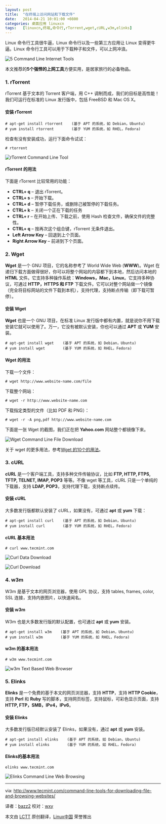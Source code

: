 ```yaml
---
layout: post
title:	"在终端上访问网站和下载文件"
date:	2014-04-21 10:01:00 +0800 
categories:	桌面应用 linuxcn 
tags:	[linuxcn,终端,命令行,rTorrent,wget,cURL,w3m,elinks]
---
```



Linux 命令行工具很牛逼，Linux 命令行以及一些第三方应用让 Linux 变得更牛逼。Linux 命令行工具可以用于下载种子和文件，可以上网冲浪。


![5 Command Line Internet Tools](/Asserts/Images//attachment/album/201404/21/100153wl5tgnto5ndohlhb.jpg)


本文推荐的**5个强悍的上网工具**方便实用，是居家旅行的必备物品。


### 1. rTorrent


rTorrent 基于文本的 Torrent 客户端，用 C++ 调制而成，我们的目标是高性能！我们可运行在标准的 Linux 发行版中，包括 FreeBSD 和 Mac OS X。


#### 安装 rTorrent



```
# apt-get install rtorrent    (基于 APT 的系统，如 Debian，Ubuntu)
# yum install rtorrent        (基于 YUM 的系统，如 RHEL，Fedora)

```

检查有没有安装成功，运行下面命令试试：



```
# rtorrent

```

![rTorrent Command Line Tool](/Asserts/Images//attachment/album/201404/21/100156iste36fmqzrf5rsp.jpeg)


#### rTorrent 的用法


下面是 rTorrent 比较常用的功能：


* **CTRL+ q** – 退出 rTorrent。
* **CTRL+ s** – 开始下载。
* **CTRL+ d** – 暂停下载任务，或删除己被暂停的下载任务。
* **CTRL+ k** – 关闭一个正在下载的任务
* **CTRL+ r** – 在开始上传、下载之前，使用 Hash 检查文件，确保文件的完整性。
* **CTRL+ q** – 按再次这个组合键，rTorrent 无条件退出。
* **Left Arrow Key** – 回退到上个页面。
* **Right Arrow Key** – 前进到下个页面。


### 2. Wget


**Wget** 是一个 GNU 项目，它的名称参考了 World Wide Web (**WWW**)。Wget 在递归下载方面做得很好，你可以将整个网站的内容都下到本地，然后访问本地的 **HTML** 文件。它支持多种操作系统：**Windows，Mac，Linux**。它支持多种协议，可通过 **HTTP，HTTPS 和 FTP** 下载文件。它可以对整个网站做一个镜像（完全将目标网站的文件下载到本机），支持代理，支持断点传输（即下载可暂停）。


#### 安装 Wget


**Wget** 也是一个 GNU 项目，在标准 Linux 发行版中都有内置，就是说你不用下载安装它就可以使用了。万一，它没有被默认安装，你也可以通过 **APT** 或 **YUM** 安装。



```
# apt-get install wget    (基于 APT 的系统，如 Debian，Ubuntu)
# yum install wget        (基于 YUM 的系统，如 RHEL，Fedora)

```

#### Wget 的用法


下载一个文件：



```
# wget http://www.website-name.com/file

```

下载整个网站：



```
# wget -r http://www.website-name.com

```

下载指定类型的文件（比如 PDF 和 PNG）：



```
# wget -r -A png,pdf http://www.website-name.com

```

下面是一张 Wget 的截图，我们正在把 **Yahoo.com** 网站整个都镜像下来。


![Wget Command Line File Download](/Asserts/Images//attachment/album/201404/21/100159yjqovs6f9hsqf0oz.jpeg)


关于 wget 的更多用法，参考[Wget 的10个的用法](http://www.tecmint.com/10-wget-command-examples-in-linux/)。


### 3. cURL


**cURL** 是一个客户端工具，支持多种文件传输协议，比如 **FTP, HTTP, FTPS, TFTP, TELNET, IMAP, POP3** 等等。不像 wget 等工具，cURL 只是一个单纯的下载器，支持 **LDAP, POP3**，支持代理下载，支持断点续传。


#### 安装 cURL


大多数发行版都默认安装了 cURL，如果没有，可通过 **apt** 或 **yum** 下载：



```
# apt-get install curl    (基于 APT 的系统，如 Debian，Ubuntu)
# yum install curl        (基于 YUM 的系统，如 RHEL，Fedora)

```

#### cURL 基本用法



```
# curl www.tecmint.com

```

![Curl Data Download](/Asserts/Images//attachment/album/201404/21/100201o82qfh88wh1ff0i2.jpeg)


![Curl Download](/Asserts/Images//attachment/album/201404/21/100204gjagpasa8gkkzrqa.jpeg)


### 4. w3m


W3m 是基于文本的网页浏览器，使用 GPL 协议，支持 tables, frames, color, SSL 连接，支持内嵌图片，以快速闻名。


#### 安装 w3m


W3m 也是大多数发行版的默认配置，也可通过 **apt** 或 **yum** 安装。



```
# apt-get install w3m    (基于 APT 的系统，如 Debian，Ubuntu)
# yum install w3m        (基于 YUM 的系统，如 RHEL，Fedora)

```

#### w3m 的基本用法



```
# w3m www.tecmint.com

```

![w3m Text Based Web Browser](/Asserts/Images//attachment/album/201404/21/100207j1zii1f1p8l0vzhf.jpeg)


### 5. Elinks


**Elinks** 是一个免费的基于本文的网页浏览器，支持 **HTTP**，支持 **HTTP Cookie**，支持 **Perl** 和 **Ruby** 写的脚本，支持网页标签，支持鼠标，可彩色显示页面，支持 **HTTP, FTP，SMB，IPv4，IPv6**。


#### 安装 Elinks


大多数发行版已经默认安装了 Elinks，如果没有，通过 **apt** 或 **yum** 安装。



```
# apt-get install elinks    (基于 APT 的系统，如 Debian，Ubuntu)
# yum install elinks        (基于 YUM 的系统，如 RHEL，Fedora)

```

#### Elinks的基本用法



```
elinks www.tecmint.com
```

 


![Elinks Command Line Web Browsing](/Asserts/Images//attachment/album/201404/21/100210bfthl75dod7q5253.jpeg)




---


via: <http://www.tecmint.com/command-line-tools-for-downloading-file-and-browsing-websites/>


译者：[bazz2](https://github.com/bazz2) 校对：[wxy](https://github.com/%E6%A0%A1%E5%AF%B9%E8%80%85ID)


本文由 [LCTT](https://github.com/LCTT/TranslateProject) 原创翻译，[Linux中国](http://linux.cn/) 荣誉推出
